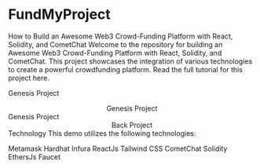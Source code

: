 # FundMyProject
How to Build an Awesome Web3 Crowd-Funding Platform with React, Solidity, and CometChat
Welcome to the repository for building an Awesome Web3 Crowd-Funding Platform with React, Solidity, and CometChat. This project showcases the integration of various technologies to create a powerful crowdfunding platform. Read the full tutorial for this project here.

Genesis Project

<center><figcaption>Genesis Project</figcaption></center>
Genesis Project

<center><figcaption>Back Project</figcaption></center>
Technology
This demo utilizes the following technologies:

Metamask
Hardhat
Infura
ReactJs
Tailwind CSS
CometChat
Solidity
EthersJs
Faucet
